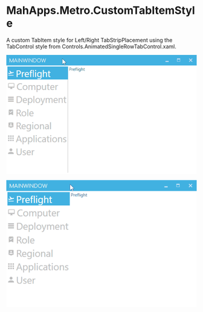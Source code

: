 # MahApps.Metro.CustomTabItemStyle

A custom TabItem style for Left/Right TabStripPlacement using the TabControl style from Controls.AnimatedSingleRowTabControl.xaml.

![](./mahapps_tableft.gif)

![](./mahapps_tableft2.gif)